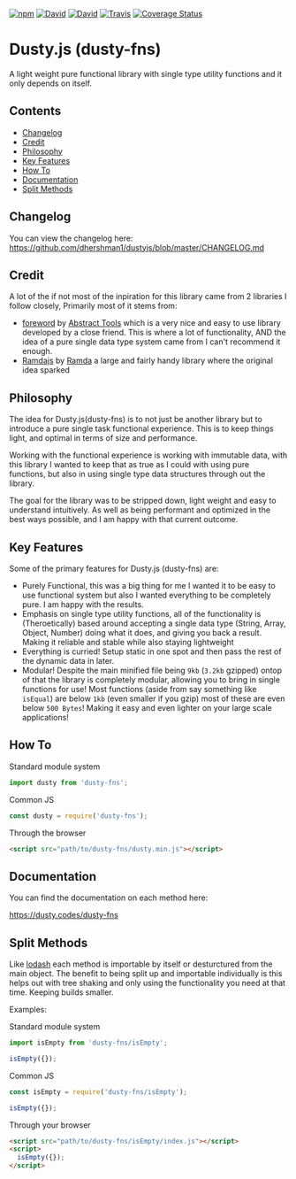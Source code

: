 [![npm](https://img.shields.io/npm/v/dusty-fns.svg?style=flat-square)](https://www.npmjs.com/package/dusty-fns)
[![David](https://img.shields.io/david/dhershman1/dustyjs.svg?style=flat-square)](https://david-dm.org/dhershman1/dustyjs)
[![David](https://img.shields.io/david/dev/dhershman1/dustyjs.svg?style=flat-square)](https://david-dm.org/dhershman1/dustyjs?type=dev)
[![Travis](https://img.shields.io/travis/dhershman1/dustyjs.svg?style=flat-square)](https://travis-ci.org/dhershman1/dustyjs)
[![Coverage Status](https://coveralls.io/repos/github/dhershman1/dustyjs/badge.svg?branch=master)](https://coveralls.io/github/dhershman1/dustyjs?branch=master)

# Dusty.js (dusty-fns)

A light weight pure functional library with single type utility functions and it only depends on itself.

## Contents

- [Changelog](#changelog)
- [Credit](#credit)
- [Philosophy](#philosophy)
- [Key Features](#key-features)
- [How To](#how-to)
- [Documentation](#documentation)
- [Split Methods](#split-methods)

## Changelog

You can view the changelog here: https://github.com/dhershman1/dustyjs/blob/master/CHANGELOG.md

## Credit

A lot of the if not most of the inpiration for this library came from 2 libraries I follow closely, Primarily most of it stems from:

- [foreword](https://github.com/abstract-tools/foreword) by [Abstract Tools](https://github.com/abstract-tools) which is a very nice and easy to use library developed by a close friend. This is where a lot of functionality, AND the idea of a pure single data type system came from I can't recommend it enough.
- [Ramdajs](http://ramdajs.com/) by [Ramda](https://github.com/ramda) a large and fairly handy library where the original idea sparked

## Philosophy

The idea for Dusty.js(dusty-fns) is to not just be another library but to introduce a pure single task functional experience. This is to keep things light, and optimal in terms of size and performance.

Working with the functional experience is working with immutable data, with this library I wanted to keep that as true as I could with using pure functions, but also in using single type data structures through out the library.

The goal for the library was to be stripped down, light weight and easy to understand intuitively. As well as being performant and optimized in the best ways possible, and I am happy with that current outcome.

## Key Features
Some of the primary features for Dusty.js (dusty-fns) are:

- Purely Functional, this was a big thing for me I wanted it to be easy to use functional system but also I wanted everything to be completely pure. I am happy with the results.
- Emphasis on single type utility functions, all of the functionality is (Theroetically) based around accepting a single data type (String, Array, Object, Number) doing what it does, and giving you back a result. Making it reliable and stable while also staying lightweight
- Everything is curried! Setup static in one spot and then pass the rest of the dynamic data in later.
- Modular! Despite the main minified file being `9kb` (`3.2kb` gzipped) ontop of that the library is completely modular, allowing you to bring in single functions for use! Most functions (aside from say something like `isEqual`) are below `1kb` (even smaller if you gzip) most of these are even below `500 Bytes`! Making it easy and even lighter on your large scale applications!

## How To

Standard module system

```js
import dusty from 'dusty-fns';
```

Common JS

```js
const dusty = require('dusty-fns');
```

Through the browser

```html
<script src="path/to/dusty-fns/dusty.min.js"></script>
```

## Documentation

You can find the documentation on each method here:

https://dusty.codes/dusty-fns

## Split Methods

Like [lodash](https://lodash.com/) each method is importable by itself or desturctured from the main object. The benefit to being split up and importable individually is this helps out with tree shaking and only using the functionality you need at that time. Keeping builds smaller.

Examples:

Standard module system

```js
import isEmpty from 'dusty-fns/isEmpty';

isEmpty({});
```

Common JS

```js
const isEmpty = require('dusty-fns/isEmpty');

isEmpty({});
```

Through your browser

```html
<script src="path/to/dusty-fns/isEmpty/index.js"></script>
<script>
  isEmpty({});
</script>
```
